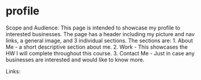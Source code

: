 # profile

Scope and Audience:
This page is intended to showcase my profile to interested businesses. The page has a header including my picture and nav links, a general image, and 3 individual sections. The sections are:
    1. About Me - a short descriptive section about me. 
    2. Work - This showcases the HW I will complete throughout this course. 
    3. Contact Me - Just in case any businesses are interested and would like to know more. 

Links:


